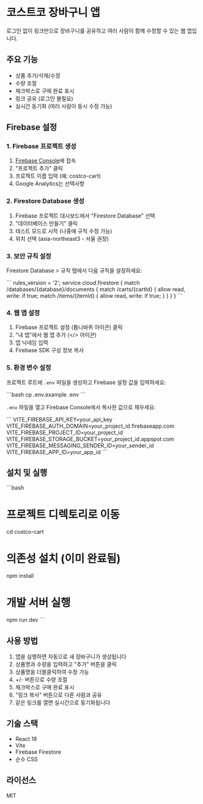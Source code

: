 # 코스트코 장바구니 앱

로그인 없이 링크만으로 장바구니를 공유하고 여러 사람이 함께 수정할 수 있는 웹 앱입니다.

## 주요 기능

- 상품 추가/삭제/수정
- 수량 조절
- 체크박스로 구매 완료 표시
- 링크 공유 (로그인 불필요)
- 실시간 동기화 (여러 사람이 동시 수정 가능)

## Firebase 설정

### 1. Firebase 프로젝트 생성

1. [Firebase Console](https://console.firebase.google.com/)에 접속
2. "프로젝트 추가" 클릭
3. 프로젝트 이름 입력 (예: costco-cart)
4. Google Analytics는 선택사항

### 2. Firestore Database 생성

1. Firebase 프로젝트 대시보드에서 "Firestore Database" 선택
2. "데이터베이스 만들기" 클릭
3. 테스트 모드로 시작 (나중에 규칙 수정 가능)
4. 위치 선택 (asia-northeast3 - 서울 권장)

### 3. 보안 규칙 설정

Firestore Database > 규칙 탭에서 다음 규칙을 설정하세요:

\`\`\`
rules_version = '2';
service cloud.firestore {
  match /databases/{database}/documents {
    match /carts/{cartId} {
      allow read, write: if true;
      match /items/{itemId} {
        allow read, write: if true;
      }
    }
  }
}
\`\`\`

### 4. 웹 앱 설정

1. Firebase 프로젝트 설정 (톱니바퀴 아이콘) 클릭
2. "내 앱"에서 웹 앱 추가 (</> 아이콘)
3. 앱 닉네임 입력
4. Firebase SDK 구성 정보 복사

### 5. 환경 변수 설정

프로젝트 루트에 `.env` 파일을 생성하고 Firebase 설정 값을 입력하세요:

\`\`\`bash
cp .env.example .env
\`\`\`

`.env` 파일을 열고 Firebase Console에서 복사한 값으로 채우세요:

\`\`\`
VITE_FIREBASE_API_KEY=your_api_key
VITE_FIREBASE_AUTH_DOMAIN=your_project_id.firebaseapp.com
VITE_FIREBASE_PROJECT_ID=your_project_id
VITE_FIREBASE_STORAGE_BUCKET=your_project_id.appspot.com
VITE_FIREBASE_MESSAGING_SENDER_ID=your_sender_id
VITE_FIREBASE_APP_ID=your_app_id
\`\`\`

## 설치 및 실행

\`\`\`bash
# 프로젝트 디렉토리로 이동
cd costco-cart

# 의존성 설치 (이미 완료됨)
npm install

# 개발 서버 실행
npm run dev
\`\`\`

## 사용 방법

1. 앱을 실행하면 자동으로 새 장바구니가 생성됩니다
2. 상품명과 수량을 입력하고 "추가" 버튼을 클릭
3. 상품명을 더블클릭하여 수정 가능
4. +/- 버튼으로 수량 조절
5. 체크박스로 구매 완료 표시
6. "링크 복사" 버튼으로 다른 사람과 공유
7. 같은 링크를 열면 실시간으로 동기화됩니다

## 기술 스택

- React 18
- Vite
- Firebase Firestore
- 순수 CSS

## 라이선스

MIT
